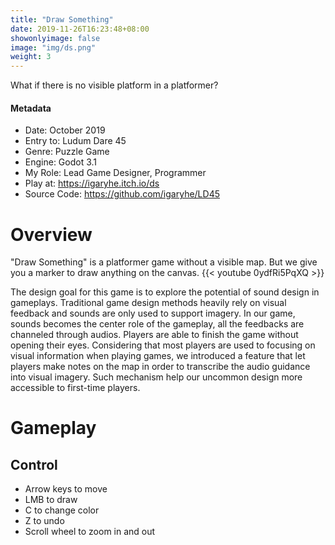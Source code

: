 ```yaml
---
title: "Draw Something"
date: 2019-11-26T16:23:48+08:00
showonlyimage: false
image: "img/ds.png"
weight: 3
---
```


What if there is no visible platform in a platformer?
<!--more-->
#### Metadata
- Date: October 2019
- Entry to: Ludum Dare 45
- Genre: Puzzle Game
- Engine: Godot 3.1
- My Role: Lead Game Designer, Programmer
- Play at: https://igaryhe.itch.io/ds
- Source Code: https://github.com/igaryhe/LD45

# Overview
"Draw Something" is a platformer game without a visible map. But we give you a marker to draw anything on the canvas. 
{{< youtube 0ydfRi5PqXQ >}}

The design goal for this game is to explore the potential of sound design in gameplays. Traditional game design methods heavily rely on visual feedback and sounds are only used to support imagery. In our game, sounds becomes the center role of the gameplay, all the feedbacks are channeled through audios. Players are able to finish the game without opening their eyes. Considering that most players are used to focusing on visual information when playing games, we introduced a feature that let players make notes on the map in order to transcribe the audio guidance into visual imagery. Such mechanism help our uncommon design more accessible to first-time players.
# Gameplay
## Control
- Arrow keys to move
- LMB to draw
- C to change color
- Z to undo
- Scroll wheel to zoom in and out
